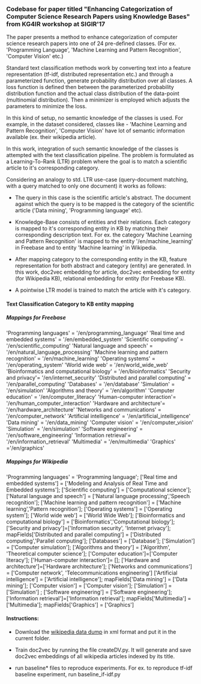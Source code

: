 ### Codebase for paper titled "Enhancing Categorization of Computer Science Research Papers using Knowledge Bases" from KG4IR workshop at SIGIR'17

The paper presents a method to enhance categorization of computer science research papers into one of 24 pre-defined classes. (For ex. 'Programming Language', 'Machine Learning and Pattern Recognition', 'Computer Vision' etc.)

Standard text classification methods work by converting text into a feature representation (tf-idf, distributed representation etc.) and through a parameterized function, generate probability distribution over all classes. A loss function is defined then between the parameterized probability distribution function and the actual class distribution of the data-point (multinomial distribution). Then a minimizer is employed which adjusts the parameters to minimize the loss.

In this kind of setup, no semantic knowledge of the classes is used. For example, in the dataset considered, classes like - 'Machine Learning and Pattern Recognition', 'Computer Vision' have lot of semantic information available (ex. their wikipedia article).

In this work, integration of such semantic knowledge of the classes is attempted with the text classification pipeline. The problem is formulated as a Learning-To-Rank (LTR) problem where the goal is to match a scientific article to it's corresponding category.

Considering an analogy to std. LTR use-case (query-document matching, with a query matched to only one document) it works as follows:



* The query in this case is the scientific article's abstract. The document against which the query is to be mapped is the category of the scientific article ('Data mining', 'Programming language' etc).

* Knowledge-Base consists of entities and their relations. Each category is mapped to it's corresponding entity in KB by matching their corresponding description text. For ex. the category 'Machine Learning and Pattern Recognition' is mapped to the entity '/en/machine_learning' in Freebase and to entity 'Machine learning' in Wikipedia.

* After mapping category to the corresponding entity in the KB, feature representation for both abstract and category (entity) are generated. In this work, doc2vec embedding for article, doc2vec embedding for entity (for Wikipedia KB), relational embedding for entity (for Freebase KB).

* A pointwise LTR model is trained to match the article with it's category.


#### Text Classification Category to KB entity mapping

##### Mappings for Freebase

'Programming languages' = '/en/programming_language'
'Real time and embedded systems' = '/en/embedded_system'
'Scientific computing' = '/en/scientific_computing'
'Natural language and speech' = '/en/natural_language_processing'
'Machine learning and pattern recognition' = '/en/machine_learning'
'Operating systems' = '/en/operating_system'
'World wide web' = '/en/world_wide_web'
'Bioinformatics and computational biology' = '/en/bioinformatics'
'Security and privacy'= '/en/internet_security'
'Distributed and parallel computing' = '/en/parallel_computing'
'Databases' = '/en/database'
'Simulation' = '/en/simulation'
'Algorithms and theory' = '/en/algorithm'
'Computer education' = '/en/computer_literacy'
'Human-computer interaction'= '/en/human_computer_interaction'
'Hardware and architecture'= '/en/hardware_architecture'
'Networks and communications' = '/en/computer_network'
'Artificial intelligence' = '/en/artificial_intelligence'
'Data mining' = '/en/data_mining'
'Computer vision' = '/en/computer_vision'
'Simulation' = '/en/simulation'
'Software engineering' = '/en/software_engineering'
'Information retrieval'= '/en/information_retrieval'
'Multimedia' = '/en/multimedia'
'Graphics' ='/en/graphics'

##### Mappings for Wikipedia
'Programming languages' = 'Programming language'; ['Real time and embedded systems'] = ['Modeling and Analysis of Real Time and Embedded systems'];
['Scientific computing'] = ['Computational science'];
['Natural language and speech'] = ['Natural language processing','Speech recognition'];
['Machine learning and pattern recognition'] = ['Machine learning','Pattern recognition']; ['Operating systems'] = ['Operating system'];
['World wide web'] = ['World Wide Web'];  ['Bioinformatics and computational biology'] = ['Bioinformatics','Computational biology'];
['Security and privacy']=['Information security', 'Internet privacy']; mapFields['Distributed and parallel computing'] = ['Distributed computing','Parallel computing'];
['Databases'] = ['Database'];
['Simulation'] = ['Computer simulation'];
['Algorithms and theory'] = ['Algorithm', 'Theoretical computer science'];
['Computer education']=['Computer literacy'];
['Human-computer interaction']= [];
['Hardware and architecture']=['Hardware architecture'];
['Networks and communications'] = ['Computer network', 'Telecommunications engineering']
['Artificial intelligence'] = ['Artificial intelligence']; mapFields['Data mining'] = ['Data mining'];
['Computer vision'] = ['Computer vision']; ['Simulation'] = ['Simulation'] ; ['Software engineering'] = ['Software engineering'];
['Information retrieval']=['Information retrieval']; mapFields['Multimedia'] = ['Multimedia']; mapFields['Graphics'] = ['Graphics']



#### Instructions:

* Download the [wikipedia data dump](https://dumps.wikimedia.org/enwiki/latest/enwiki-latest-pages-articles.xml.bz2]) in xml format and put it in the current folder.

* Train doc2vec by running the file createDV.py. It will generate and save doc2vec embeddings of all wikipedia articles indexed by its title.

* run baseline* files to reproduce experiments. For ex. to reproduce tf-idf baseline experiment, run baseline_if-idf.py
